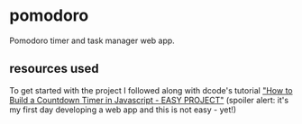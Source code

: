 # pomodoro 
Pomodoro timer and task manager web app. 

## resources used
To get started with the project I followed along with dcode's tutorial ["How to Build a Countdown Timer in Javascript - EASY PROJECT"](https://www.youtube.com/watch?v=PIiMSMz7KzM) (spoiler alert: it's my first day developing a web app and this is not easy - yet!)
